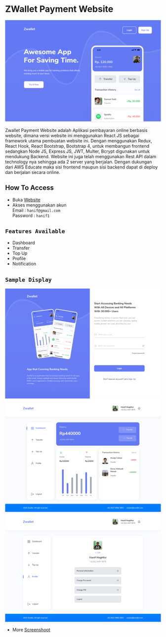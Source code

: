 # ZWallet Payment Website

![Screenshoot](https://github.com/hnifmaghfur/zwallet-website/blob/main/screenshoot/splash%20screen%20ss.png)

Zwallet Payment Website adalah Aplikasi pembayaran online berbasis website, dimana versi website ini menggunakan React JS sebagai framework utama pembuatan website ini. Dengan menggunakan Redux, React Hook, React Bootstrap, Bootstrap 4, untuk membangun frontend sedangkan Node JS, Express JS, JWT, Multer, Bcrypt digunakan untuk mendukung Backend. Website ini juga telah menggunakan Rest API dalam technology nya sehingga ada 2 server yang berjalan. Dengan dukungan dari AWS Educate maka sisi frontend maupun sisi backend dapat di deploy dan berjalan secara online.

## How To Access
- Buka [Website](http://bit.ly/zwalletWebLink)
- Akses menggunakan akun <br>
Email     : `hanif@gmail.com`<br>
Password  : `hanif1`

## `Features Available`

- Dashboard 
- Transfer
- Top Up
- Profile
- Notification

## `Sample Display`

![Screenshoot](https://github.com/hnifmaghfur/zwallet-website/blob/main/screenshoot/login.png)
![Screenshoot](https://github.com/hnifmaghfur/zwallet-website/blob/main/screenshoot/dashboard.png)
![Screenshoot](https://github.com/hnifmaghfur/zwallet-website/blob/main/screenshoot/profile.png)

- More [Screenshoot](https://github.com/hnifmaghfur/zwallet-website/tree/main/screenshoot)
